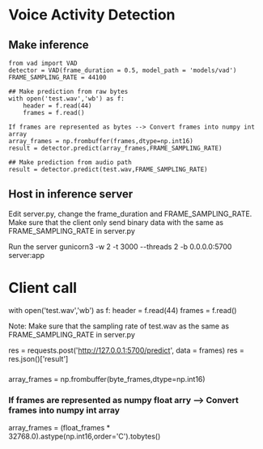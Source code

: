 # Voice Activity Detection

## Make inference
```
from vad import VAD
detector = VAD(frame_duration = 0.5, model_path = 'models/vad')
FRAME_SAMPLING_RATE = 44100

## Make prediction from raw bytes
with open('test.wav','wb') as f:
    header = f.read(44)
    frames = f.read()
    
If frames are represented as bytes --> Convert frames into numpy int array
array_frames = np.frombuffer(frames,dtype=np.int16)
result = detector.predict(array_frames,FRAME_SAMPLING_RATE)

## Make prediction from audio path
result = detector.predict(test.wav,FRAME_SAMPLING_RATE)

```

## Host in inference server
Edit server.py, change the frame_duration and FRAME_SAMPLING_RATE.
Make sure that the client only send binary data with the same as FRAME_SAMPLING_RATE in server.py

Run the server
gunicorn3 -w 2 -t 3000 --threads 2 -b 0.0.0.0:5700 server:app

# Client call
with open('test.wav','wb') as f:
    header = f.read(44)
    frames = f.read()

Note: Make sure that the sampling rate of test.wav as the same as FRAME_SAMPLING_RATE in server.py

res = requests.post('http://127.0.0.1:5700/predict', data = frames)
res = res.json()['result']

### 
array_frames = np.frombuffer(byte_frames,dtype=np.int16)

### If frames are represented as numpy float arry --> Convert frames into numpy int array
array_frames = (float_frames * 32768.0).astype(np.int16,order='C').tobytes()
